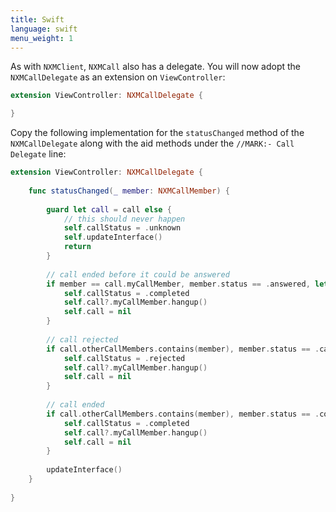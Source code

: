 ```yaml
---
title: Swift
language: swift
menu_weight: 1
---
```


As with `NXMClient`, `NXMCall` also has a delegate. You will now adopt the `NXMCallDelegate` as an extension on `ViewController`:

```swift
extension ViewController: NXMCallDelegate {

}
```

Copy the following implementation for the `statusChanged` method of the `NXMCallDelegate` along with the aid methods under the `//MARK:- Call Delegate` line:

```swift
extension ViewController: NXMCallDelegate {
    
    func statusChanged(_ member: NXMCallMember) {
        
        guard let call = call else {
            // this should never happen
            self.callStatus = .unknown
            self.updateInterface()
            return
        }
        
        // call ended before it could be answered
        if member == call.myCallMember, member.status == .answered, let otherMember = call.otherCallMembers.firstObject as? NXMCallMember, [NXMCallMemberStatus.completed, NXMCallMemberStatus.cancelled].contains(otherMember.status)  {
            self.callStatus = .completed
            self.call?.myCallMember.hangup()
            self.call = nil
        }
        
        // call rejected
        if call.otherCallMembers.contains(member), member.status == .cancelled {
            self.callStatus = .rejected
            self.call?.myCallMember.hangup()
            self.call = nil
        }
        
        // call ended
        if call.otherCallMembers.contains(member), member.status == .completed {
            self.callStatus = .completed
            self.call?.myCallMember.hangup()
            self.call = nil
        }
        
        updateInterface()
    }
    
}
```
